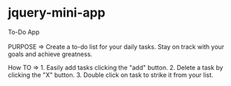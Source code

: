 # jquery-mini-app
To-Do App<br>
<br>
PURPOSE  => Create a to-do list for your daily tasks. Stay on track with your goals and achieve greatness. 

How TO => 1. Easily add tasks clicking the "add" button.
          2. Delete a task by clicking the "X" button.
          3. Double click on task to strike it from your list.
          
          
